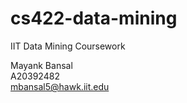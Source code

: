 # cs422-data-mining
IIT Data Mining Coursework 

Mayank Bansal<br>
A20392482<br>
mbansal5@hawk.iit.edu<br>
